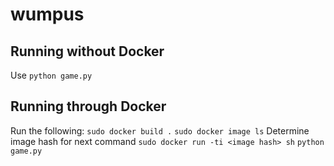 # wumpus
## Running without Docker
Use `python game.py`

## Running through Docker
Run the following:
`sudo docker build .`
`sudo docker image ls` Determine image hash for next command
`sudo docker run -ti <image hash> sh`
`python game.py`
